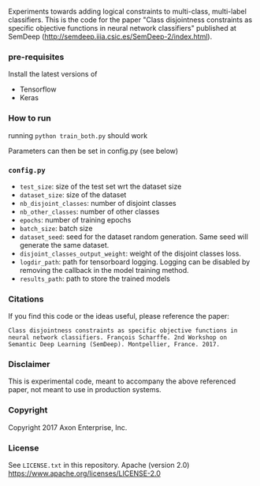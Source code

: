 Experiments towards adding logical constraints to multi-class, multi-label classifiers.
This is the code for the paper "Class disjointness constraints as specific objective functions in neural network classifiers" published at SemDeep (http://semdeep.iiia.csic.es/SemDeep-2/index.html).

### pre-requisites
Install the latest versions of 
* Tensorflow
* Keras

### How to run
running `python train_both.py` should work

Parameters can then be set in config.py (see below)

### `config.py`
* `test_size`: size of the test set wrt the dataset size
* `dataset_size`: size of the dataset
* `nb_disjoint_classes`: number of disjoint classes
* `nb_other_classes`: number of other classes
* `epochs`: number of training epochs
* `batch_size`: batch size
* `dataset_seed`: seed for the dataset random generation. Same seed will generate the same dataset.
* `disjoint_classes_output_weight`: weight of the disjoint classes loss.
* `logdir_path`: path for tensorboard logging. Logging can be disabled by removing the callback in the model training method.
* `results_path`: path to store the trained models

### Citations
If you find this code or the ideas useful, please reference the paper:

```Class disjointness constraints as specific objective functions in neural network classifiers. François Scharffe. 2nd Workshop on Semantic Deep Learning (SemDeep). Montpellier, France. 2017.```

### Disclaimer
This is experimental code, meant to accompany the above referenced paper, not meant to use in production systems.

### Copyright 
Copyright 2017 Axon Enterprise, Inc.

### License
See `LICENSE.txt` in this repository.
Apache (version 2.0) https://www.apache.org/licenses/LICENSE-2.0

